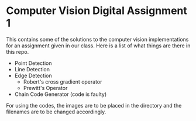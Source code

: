 # Computer Vision Digital Assignment 1

This contains some of the solutions to the computer vision implementations for an assignment given in our class. Here is a list of what things are there in this repo.
* Point Detection
* Line Detection
* Edge Detection
  - Robert's cross gradient operator
  - Prewitt's Operator
* Chain Code Generator (code is faulty)

For using the codes, the images are to be placed in the directory and the filenames are to be changed accordingly.
